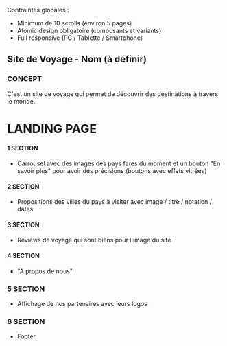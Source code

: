 Contraintes globales :
<ul>
  <li>Minimum de 10 scrolls (environ 5 pages)</li>
  <li>Atomic design obligatoire (composants et variants)</li>
  <li>Full responsive (PC / Tablette / Smartphone)</li>
</ul>

## Site de Voyage - Nom (à définir)

### CONCEPT 

C'est un site de voyage qui permet de découvrir des destinations à travers le monde.

# LANDING PAGE

#### 1 SECTION
- Carrousel avec des images des pays fares du moment et un bouton "En savoir plus" pour avoir des précisions (boutons avec effets vitrées)

#### 2 SECTION
- Propositions des villes du pays à visiter avec image / titre / notation / dates 

#### 3 SECTION
- Reviews de voyage qui sont biens pour l'image du site

#### 4 SECTION
- "A propos de nous" 

### 5 SECTION
- Affichage de nos partenaires avec leurs logos

### 6 SECTION 
- Footer
